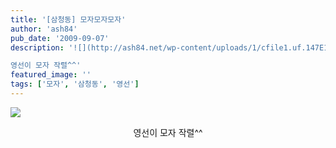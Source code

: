 ```yaml
---
title: '[삼청동] 모자모자모자'
author: 'ash84'
pub_date: '2009-09-07'
description: '![](http://ash84.net/wp-content/uploads/1/cfile1.uf.147E1C0B4AA1CEEF7D38DD.JPG)

영선이 모자 작렬^^'
featured_image: ''
tags: ['모자', '삼청동', '영선']
---
```



![](http://ash84.net/wp-content/uploads/1/cfile1.uf.147E1C0B4AA1CEEF7D38DD.JPG)

<div style="TEXT-ALIGN: center">영선이 모자 작렬^^</div>

